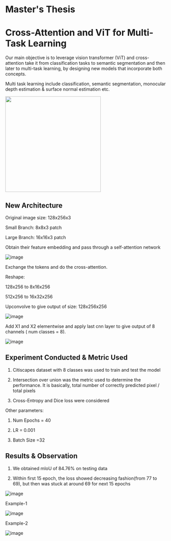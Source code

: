 # Master's Thesis

# Cross-Attention and ViT for Multi-Task Learning

Our main objective is to leverage vision transformer (ViT) and cross-attention take it from classification tasks to semantic segmentation and then later to multi-task learning, by designing new models that incorporate both concepts.

Multi task learning include classification, semantic segmentation, monocular depth estimation & surface normal estimation etc.

<img src="https://github.com/badal091/Master_Thesis/assets/103456016/3555dda8-0f75-45bf-a1bc-bf4e3b742fc8" width="300" height="300" />


## New Architecture
Original image size: 128x256x3

Small Branch: 8x8x3 patch 

Large Branch: 16x16x3 patch

Obtain their feature embedding and pass through a self-attention network

![image](https://github.com/badal091/Master_Thesis/assets/103456016/2bd8993c-f0d7-4929-924a-116bd66a8dc2)



Exchange the tokens and do the cross-attention.

Reshape:

128x256 to 8x16x256

512x256 to 16x32x256

Upconvolve to give output of size: 128x256x256

![image](https://github.com/badal091/Master_Thesis/assets/103456016/69aa09c6-8d7e-474a-9486-93596ca9b6c6)





Add X1 and X2 elementwise and apply last cnn layer to give output of 8 channels ( num classes = 8).

![image](https://github.com/badal091/Master_Thesis/assets/103456016/a4b18d36-3402-4734-b201-a5b74ad7da36)

## Experiment Conducted & Metric Used

1. Citiscapes dataset with 8 classes was used to train and test the model

2. Intersection over union was the metric used to determine the performance. It is basically, total number of correctly predicted pixel / total pixels

3. Cross-Entropy and Dice loss were considered

Other parameters:

1. Num Epochs = 40

2. LR = 0.001

3. Batch Size =32

## Results & Observation

1. We obtained mIoU of 84.76% on testing data

2. Within first 15 epoch, the loss showed decreasing fashion(from 77 to 69), but then was stuck at around 69 for next 15 epochs

![image](https://github.com/badal091/Master_Thesis/assets/103456016/b331be73-1e23-49e6-9369-9a936ec6f4ad)

Example-1

![image](https://github.com/badal091/Master_Thesis/assets/103456016/0e5e66f6-55af-409b-9b95-c0cd07089a27)

Example-2

![image](https://github.com/badal091/Master_Thesis/assets/103456016/d3c27ca8-9531-4f1c-a847-a5533ee5cf44)

